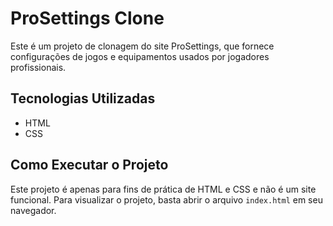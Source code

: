 # ProSettings Clone

Este é um projeto de clonagem do site ProSettings, que fornece configurações de jogos e equipamentos usados por jogadores profissionais.

## Tecnologias Utilizadas

- HTML
- CSS

## Como Executar o Projeto

Este projeto é apenas para fins de prática de HTML e CSS e não é um site funcional. Para visualizar o projeto, basta abrir o arquivo `index.html` em seu navegador.
